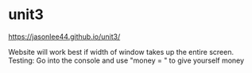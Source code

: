 # unit3
https://jasonlee44.github.io/unit3/

Website will work best if width of window takes up the entire screen.
Testing: 
    Go into the console and use "money = " to give yourself money
